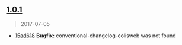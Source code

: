 <a name="1.0.1"></a>
## [1.0.1](https://github.com/colisweb/cwtools/compare/v1.0.0...v1.0.1)
> 2017-07-05

* [15ad618](https://github.com/colisweb/cwtools/commit/15ad618) **Bugfix:** conventional-changelog-colisweb was not found

